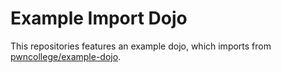 # Example Import Dojo

This repositories features an example dojo, which imports from [pwncollege/example-dojo](https://github.com/pwncollege/example-dojo).
